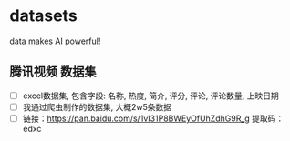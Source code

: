 # datasets
 data makes AI powerful!
## 腾讯视频 数据集
- [ ] excel数据集, 包含字段: 名称, 热度, 简介, 评分, 评论, 评论数量, 上映日期
- [ ] 我通过爬虫制作的数据集, 大概2w5条数据
- [ ] 链接：https://pan.baidu.com/s/1vI31P8BWEyOfUhZdhG9R_g 提取码：edxc 
